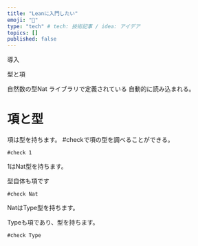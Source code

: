 ```yaml
---
title: "Leanに入門したい"
emoji: "👻"
type: "tech" # tech: 技術記事 / idea: アイデア
topics: []
published: false
---
```


導入

型と項

自然数の型Nat
ライブラリで定義されている
自動的に読み込まれる。

# 項と型

項は型を持ちます。
#checkで項の型を調べることができる。

```
#check 1
```
1はNat型を持ちます。

型自体も項です
```
#check Nat
```
NatはType型を持ちます。

Typeも項であり、型を持ちます。
```
#check Type
```

